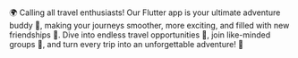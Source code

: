 🌍 Calling all travel enthusiasts! Our Flutter app is your ultimate adventure buddy 🧳, making your journeys smoother, more exciting, and filled with new friendships 🤝. Dive into endless travel opportunities 🚀, join like-minded groups 👫, and turn every trip into an unforgettable adventure! 🌟

